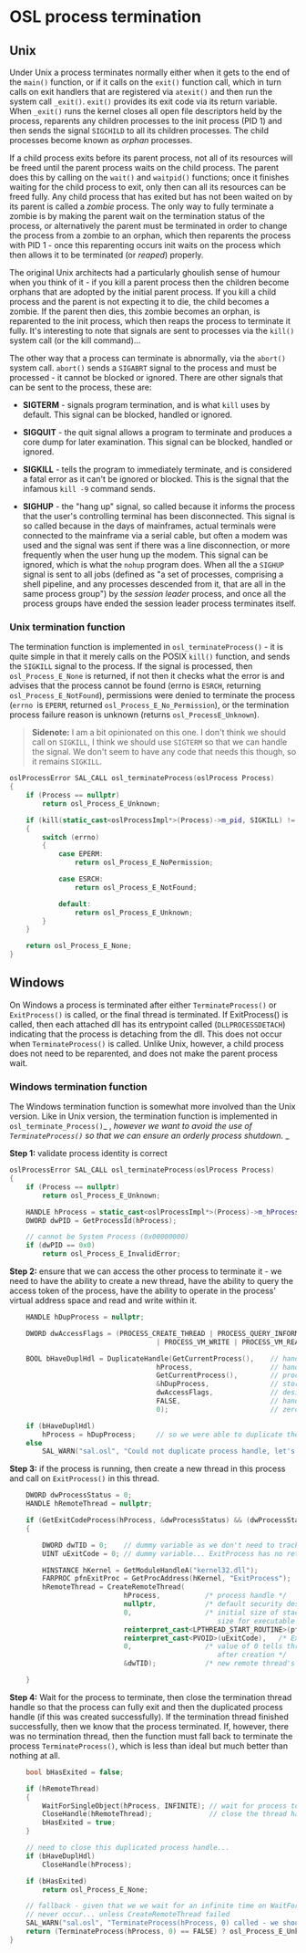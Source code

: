 # OSL process termination

## Unix

Under Unix a process terminates normally either when it gets to the end of the `main()` function, or if it calls on the `exit()` function call, which in turn calls on exit handlers that are registered via `atexit()` and then run the system call `_exit()`. `exit()` provides its exit code via its return variable. When `_exit()` runs the kernel closes all open file descriptors held by the process, reparents any children processes to the init process \(PID 1\) and then sends the signal `SIGCHILD` to all its children processes. The child processes become known as _orphan_ processes.

If a child process exits before its parent process, not all of its resources will be freed until the parent process waits on the child process. The parent does this by calling on the `wait()` and `waitpid()` functions; once it finishes waiting for the child process to exit, only then can all its resources can be freed fully. Any child process that has exited but has not been waited on by its parent is called a _zombie_ process. The only way to fully terminate a zombie is by making the parent wait on the termination status of the process, or alternatively the parent must be terminated in order to change the process from a zombie to an orphan, which then reparents the process with PID 1 - once this reparenting occurs init waits on the process which then allows it to be terminated \(or _reaped_\) properly.

The original Unix architects had a particularly ghoulish sense of humour when you think of it - if you kill a parent process then the children become orphans that are adopted by the initial parent process. If you kill a child process and the parent is not expecting it to die, the child becomes a zombie. If the parent then dies, this zombie becomes an orphan, is reparented to the init process, which then reaps the process to terminate it fully. It's interesting to note that signals are sent to processes via the `kill()` system call \(or the kill command\)...

The other way that a process can terminate is abnormally, via the `abort()` system call. `abort()` sends a `SIGABRT` signal to the process and must be processed - it cannot be blocked or ignored. There are other signals that can be sent to the process, these are:

* **SIGTERM** - signals program termination, and is what `kill` uses by default. This signal can be blocked, handled or ignored.

* **SIGQUIT** - the quit signal allows a program to terminate and produces a core dump for later examination. This signal can be blocked, handled or ignored.

* **SIGKILL** - tells the program to immediately terminate, and is considered a fatal error as it can't be ignored or blocked. This is the signal that the infamous `kill -9` command sends.

* **SIGHUP** - the "hang up" signal, so called because it informs the process that the user's controlling terminal has been disconnected. This signal is so called because in the days of mainframes, actual terminals were connected to the mainframe via a serial cable, but often a modem was used and the signal was sent if there was a line disconnection, or more frequently when the user hung up the modem.  This signal can be ignored, which is what the `nohup` program does. When all the a `SIGHUP` signal is sent to all jobs \(defined as "a set of processes, comprising a shell pipeline, and any processes descended from it, that are all in the same process group"\) by the _session leader_ process, and once all the process groups have ended the session leader process terminates itself.

### Unix termination function

The termination function is implemented in `osl_terminateProcess()` - it is quite simple in that it merely calls on the POSIX `kill()` function, and sends the `SIGKILL` signal to the process. If the signal is processed, then `osl_Process_E_None` is returned, if not then it checks what the error is and advises that the process cannot be found \(errno is `ESRCH`, returning `osl_Process_E_NotFound`\), permissions were denied to terminate the process \(`errno `is `EPERM`, returned `osl_Process_E_No_Permission`\), or the termination process failure reason is unknown \(returns `osl_ProcessE_Unknown`\).

> **Sidenote:** I am a bit opinionated on this one. I don't think we should call on `SIGKILL`, I think we should use `SIGTERM` so that we can handle the signal. We don't seem to have any code that needs this though, so it remains `SIGKILL`.

```cpp
oslProcessError SAL_CALL osl_terminateProcess(oslProcess Process)
{
    if (Process == nullptr)
        return osl_Process_E_Unknown;

    if (kill(static_cast<oslProcessImpl*>(Process)->m_pid, SIGKILL) != 0)
    {
        switch (errno)
        {
            case EPERM:
                return osl_Process_E_NoPermission;

            case ESRCH:
                return osl_Process_E_NotFound;

            default:
                return osl_Process_E_Unknown;
        }
    }

    return osl_Process_E_None;
}
```

## Windows

On Windows a process is terminated after either `TerminateProcess()` or `ExitProcess()` is called, or the final thread is terminated. If ExitProcess\(\) is called, then each attached dll has its entrypoint called \(`DLLPROCESSDETACH`\) indicating that the process is detaching from the dll. This does not occur when `TerminateProcess()` is called. Unlike Unix, however, a child process does not need to be reparented, and does not make the parent process wait.

### Windows termination function

The Windows termination function is somewhat more involved than the Unix version. Like in Unix version, the termination function is implemented in `osl_terminate_Process()`_ , _however we want to avoid the use of `TerminateProcess()` so that we can ensure an orderly process shutdown._ _

**Step 1:** validate process identity is correct

```cpp
oslProcessError SAL_CALL osl_terminateProcess(oslProcess Process)
{
    if (Process == nullptr)
        return osl_Process_E_Unknown;

    HANDLE hProcess = static_cast<oslProcessImpl*>(Process)->m_hProcess;
    DWORD dwPID = GetProcessId(hProcess);

    // cannot be System Process (0x00000000)
    if (dwPID == 0x0)
        return osl_Process_E_InvalidError;
```

**Step 2:** ensure that we can access the other process to terminate it - we need to have the ability to create a new thread, have the ability to query the access token of the process, have the ability to operate in the process' virtual address space and read and write within it.

```cpp
    HANDLE hDupProcess = nullptr;

    DWORD dwAccessFlags = (PROCESS_CREATE_THREAD | PROCESS_QUERY_INFORMATION | PROCESS_VM_OPERATION
                                    | PROCESS_VM_WRITE | PROCESS_VM_READ);

    BOOL bHaveDuplHdl = DuplicateHandle(GetCurrentProcess(),    // handle to process that has handle
                                    hProcess,                   // handle to be duplicated
                                    GetCurrentProcess(),        // process that will get the dup handle
                                    &hDupProcess,               // store duplicate process handle here
                                    dwAccessFlags,              // desired access
                                    FALSE,                      // handle can't be inherited
                                    0);                         // zero means no additional action needed

    if (bHaveDuplHdl)
        hProcess = hDupProcess;     // so we were able to duplicate the handle, all good...
    else
        SAL_WARN("sal.osl", "Could not duplicate process handle, let's hope for the best...");
```

**Step 3:** if the process is running, then create a new thread in this process and call on `ExitProcess()` in this thread.

```cpp
    DWORD dwProcessStatus = 0;
    HANDLE hRemoteThread = nullptr;

    if (GetExitCodeProcess(hProcess, &dwProcessStatus) && (dwProcessStatus == STILL_ACTIVE))
    {

        DWORD dwTID = 0;    // dummy variable as we don't need to track the thread ID
        UINT uExitCode = 0; // dummy variable... ExitProcess has no return value

        HINSTANCE hKernel = GetModuleHandleA("kernel32.dll");
        FARPROC pfnExitProc = GetProcAddress(hKernel, "ExitProcess");
        hRemoteThread = CreateRemoteThread(
                            hProcess,           /* process handle */
                            nullptr,            /* default security descriptor */
                            0,                  /* initial size of stack in bytes is default
                                                   size for executable */
                            reinterpret_cast<LPTHREAD_START_ROUTINE>(pfnExitProc), /* Win32 ExitProcess() */
                            reinterpret_cast<PVOID>(uExitCode),   /* ExitProcess() dummy return... */
                            0,                  /* value of 0 tells thread to run immediately
                                                   after creation */
                            &dwTID);            /* new remote thread's identifier */

    }
```

**Step 4:** Wait for the process to terminate, then close the termination thread handle so that the process can fully exit and then the duplicated process handle \(if this was created successfully\). If the termination thread finished successfully, then we know that the process terminated. If, however, there was no termination thread, then the function must fall back to terminate the process `TerminateProcess()`, which is less than ideal but much better than nothing at all.

```cpp
    bool bHasExited = false;

    if (hRemoteThread)
    {
        WaitForSingleObject(hProcess, INFINITE); // wait for process to terminate, never stop waiting...
        CloseHandle(hRemoteThread);              // close the thread handle to allow the process to exit
        bHasExited = true;
    }

    // need to close this duplicated process handle...
    if (bHaveDuplHdl)
        CloseHandle(hProcess);

    if (bHasExited)
        return osl_Process_E_None;

    // fallback - given that we we wait for an infinite time on WaitForSingleObject, this should
    // never occur... unless CreateRemoteThread failed
    SAL_WARN("sal.osl", "TerminateProcess(hProcess, 0) called - we should never get here!");
    return (TerminateProcess(hProcess, 0) == FALSE) ? osl_Process_E_Unknown : osl_Process_E_None;
}
```



